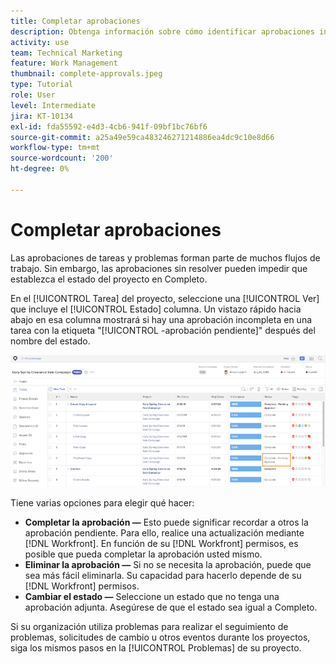 ```yaml
---
title: Completar aprobaciones
description: Obtenga información sobre cómo identificar aprobaciones incompletas y resolverlas para que pueda cerrar el proyecto en [!DNL  Workfront].
activity: use
team: Technical Marketing
feature: Work Management
thumbnail: complete-approvals.jpeg
type: Tutorial
role: User
level: Intermediate
jira: KT-10134
exl-id: fda55592-e4d3-4cb6-941f-09bf1bc76bf6
source-git-commit: a25a49e59ca483246271214886ea4dc9c10e8d66
workflow-type: tm+mt
source-wordcount: '200'
ht-degree: 0%

---
```


# Completar aprobaciones

Las aprobaciones de tareas y problemas forman parte de muchos flujos de trabajo. Sin embargo, las aprobaciones sin resolver pueden impedir que establezca el estado del proyecto en Completo.

En el [!UICONTROL Tarea] del proyecto, seleccione una [!UICONTROL Ver] que incluye el [!UICONTROL Estado] columna. Un vistazo rápido hacia abajo en esa columna mostrará si hay una aprobación incompleta en una tarea con la etiqueta &quot;[!UICONTROL -aprobación pendiente]&quot; después del nombre del estado.

![Proyecto con aprobación incompleta](assets/planner-fund-approval-pending.png)

Tiene varias opciones para elegir qué hacer:

* **Completar la aprobación —** Esto puede significar recordar a otros la aprobación pendiente. Para ello, realice una actualización mediante [!DNL Workfront]. En función de su [!DNL Workfront] permisos, es posible que pueda completar la aprobación usted mismo.
* **Eliminar la aprobación —** Si no se necesita la aprobación, puede que sea más fácil eliminarla. Su capacidad para hacerlo depende de su [!DNL Workfront] permisos.
* **Cambiar el estado —** Seleccione un estado que no tenga una aprobación adjunta. Asegúrese de que el estado sea igual a Completo.

Si su organización utiliza problemas para realizar el seguimiento de problemas, solicitudes de cambio u otros eventos durante los proyectos, siga los mismos pasos en la [!UICONTROL Problemas] de su proyecto.
